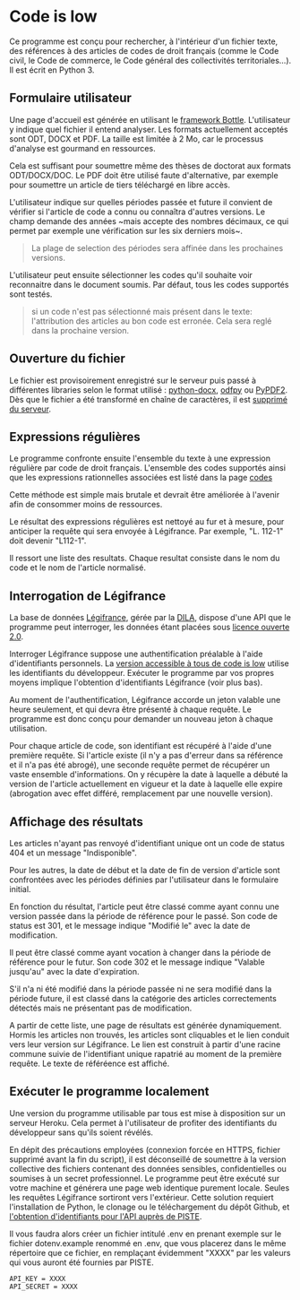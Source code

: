 # Code is low

Ce programme est conçu pour rechercher, à l'intérieur d'un fichier texte, des références à des articles de codes de droit français (comme le Code civil, le Code de commerce, le Code général des collectivités territoriales...). Il est écrit en Python 3.

## Formulaire utilisateur

Une page d'accueil est générée en utilisant le [framework Bottle](https://bottlepy.org/docs/dev/). L'utilisateur y indique quel fichier il entend analyser. Les formats actuellement acceptés sont ODT, DOCX et PDF. La taille est limitée à 2 Mo, car le processus d'analyse est gourmand en ressources. 

Cela est suffisant pour soumettre même des thèses de doctorat aux formats ODT/DOCX/DOC. Le PDF doit être utilisé faute d'alternative, par exemple pour soumettre un article de tiers téléchargé en libre accès.

L'utilisateur indique sur quelles périodes passée et future il convient de vérifier si l'article de code a connu ou connaîtra d'autres versions. Le champ demande des années ~mais accepte des nombres décimaux, ce qui permet par exemple une vérification sur les six derniers mois~.

> La plage de selection des périodes sera affinée dans les prochaines versions.

L'utilisateur peut ensuite sélectionner les codes qu'il souhaite voir reconnaitre dans le document soumis. Par défaut, tous les codes supportés sont testés.

> si un code n'est pas sélectionné mais présent dans le texte: l'attribution des articles au bon code est erronée. Cela  sera reglé dans la prochaine version.
## Ouverture du fichier

Le fichier est provisoirement enregistré sur le serveur puis passé à différentes libraries selon le format utilisé : [python-docx](https://python-docx.readthedocs.io/en/latest/), [odfpy](https://pypi.org/project/odfpy/) ou [PyPDF2](https://pypi.org/project/PyPDF2/). Dès que le fichier a été transformé en chaîne de caractères, il est [supprimé du serveur](./parsing.py).

## Expressions régulières

Le programme confronte ensuite l'ensemble du texte à une expression régulière par code de droit français. L'ensemble des codes supportés ainsi que les expressions rationnelles associées est listé dans la page [codes](codes.html)

Cette méthode est simple mais brutale et devrait être améliorée à l'avenir afin de consommer moins de ressources.

Le résultat des expressions régulières est nettoyé au fur et à mesure, pour anticiper la requête qui sera envoyée à Légifrance. Par exemple, "L. 112-1" doit devenir "L112-1".

Il ressort une liste des resultats. Chaque resultat consiste dans le nom du code et le nom de l'article normalisé. 
## Interrogation de Légifrance

La base de données [Légifrance](https://www.legifrance.gouv.fr/), gérée par la [DILA](https://www.dila.premier-ministre.gouv.fr/), dispose d'une API que le programme peut interroger, les données étant placées sous [licence ouverte 2.0](https://www.etalab.gouv.fr/wp-content/uploads/2017/04/ETALAB-Licence-Ouverte-v2.0.pdf).

Interroger Légifrance suppose une authentification préalable à l'aide d'identifiants personnels. La [version accessible à tous de code is low](codeislow.enetter.fr) utilise les identifiants du développeur. Exécuter le programme par vos propres moyens implique l'obtention d'identifiants Légifrance (voir plus bas).

Au moment de l'authentification, Légifrance accorde un jeton valable une heure seulement, et qui devra être présenté à chaque requête. Le programme est donc conçu pour demander un nouveau jeton à chaque utilisation.

Pour chaque article de code, son identifiant est récupéré à l'aide d'une première requête. Si l'article existe (il n'y a pas d'erreur dans sa référence et il n'a pas été abrogé), une seconde requête permet de récupérer un vaste ensemble d'informations. On y récupère la date à laquelle a débuté la version de l'article actuellement en vigueur et la date à laquelle elle expire (abrogation avec effet différé, remplacement par une nouvelle version).

## Affichage des résultats

Les articles n'ayant pas renvoyé d'identifiant unique ont un code de status 404 et un message "Indisponible".

Pour les autres, la date de début et la date de fin de version d'article sont confrontées avec les périodes définies par l'utilisateur dans le formulaire initial. 

En fonction du résultat, l'article peut être classé comme ayant connu une version passée dans la période de référence pour le passé. 
Son code de status est 301, et le message indique "Modifié le" avec la date de modification.

Il peut être classé comme ayant vocation à changer dans la période de référence pour le futur. Son code 302 et le message indique "Valable jusqu'au" avec la date d'expiration.

S'il n'a ni été modifié dans la période passée ni ne sera modifié dans la période future, il est classé dans la catégorie des articles correctements détectés mais ne présentant pas de modification.

A partir de cette liste, une page de résultats est générée dynamiquement. Hormis les articles non trouvés, les articles sont cliquables et le lien conduit vers leur version sur Légifrance. Le lien est construit à partir d'une racine commune suivie de l'identifiant unique rapatrié au moment de la première requête. Le texte de référéence est affiché.

## Exécuter le programme localement

Une version du programme utilisable par tous est mise à disposition sur un serveur Heroku. Cela permet à l'utilisateur de profiter des identifiants du développeur sans qu'ils soient révélés.

En dépit des précautions employées (connexion forcée en HTTPS, fichier supprimé avant la fin du script), il est déconseillé de soumettre à la version collective des fichiers contenant des données sensibles, confidentielles ou soumises à un secret professionnel. Le programme peut être exécuté sur votre machine et générera une page web identique purement locale. Seules les requêtes Légifrance sortiront vers l'extérieur. Cette solution requiert l'installation de Python, le clonage ou le téléchargement du dépôt Github, et [l'obtention d'identifiants pour l'API auprès de PISTE](https://developer.aife.economie.gouv.fr/).

Il vous faudra alors créer un fichier intitulé .env en prenant exemple sur le fichier dotenv.example renommé en .env, que vous placerez dans le même répertoire que ce fichier, en remplaçant évidemment "XXXX" par les valeurs qui vous auront été fournies par PISTE.

    API_KEY = XXXX
    API_SECRET = XXXX
